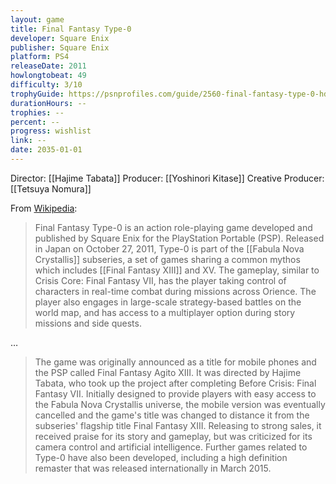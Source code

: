 ```yaml
---
layout: game
title: Final Fantasy Type-0
developer: Square Enix
publisher: Square Enix
platform: PS4
releaseDate: 2011
howlongtobeat: 49
difficulty: 3/10
trophyGuide: https://psnprofiles.com/guide/2560-final-fantasy-type-0-hd-trophy-guide
durationHours: --
trophies: --
percent: --
progress: wishlist
link: --
date: 2035-01-01
---
```


Director: [[Hajime Tabata]]
Producer: [[Yoshinori Kitase]]
Creative Producer: [[Tetsuya Nomura]]

From [Wikipedia](https://en.m.wikipedia.org/wiki/Final_Fantasy_Type-0):

> Final Fantasy Type-0 is an action role-playing game developed and published by Square Enix for the PlayStation Portable (PSP). Released in Japan on October 27, 2011, Type-0 is part of the [[Fabula Nova Crystallis]] subseries, a set of games sharing a common mythos which includes [[Final Fantasy XIII]] and XV. The gameplay, similar to Crisis Core: Final Fantasy VII, has the player taking control of characters in real-time combat during missions across Orience. The player also engages in large-scale strategy-based battles on the world map, and has access to a multiplayer option during story missions and side quests.

…

> The game was originally announced as a title for mobile phones and the PSP called Final Fantasy Agito XIII. It was directed by Hajime Tabata, who took up the project after completing Before Crisis: Final Fantasy VII. Initially designed to provide players with easy access to the Fabula Nova Crystallis universe, the mobile version was eventually cancelled and the game's title was changed to distance it from the subseries' flagship title Final Fantasy XIII. Releasing to strong sales, it received praise for its story and gameplay, but was criticized for its camera control and artificial intelligence. Further games related to Type-0 have also been developed, including a high definition remaster that was released internationally in March 2015.
